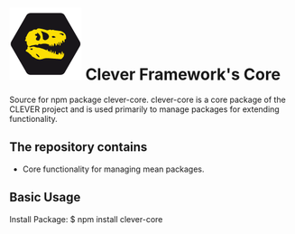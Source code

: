 # [![CLEVER Logo](https://raw.githubusercontent.com/imperodesign/skeleton/master/app/assets/src/img/skeleton-logo.png?raw=true)](http://cleverframework.io/) Clever Framework's Core

Source for npm package clever-core. clever-core is a core package of the CLEVER project and is used primarily to manage packages for extending functionality.

## The repository contains
* Core functionality for managing mean packages.

## Basic Usage

  Install Package:
    $ npm install clever-core
